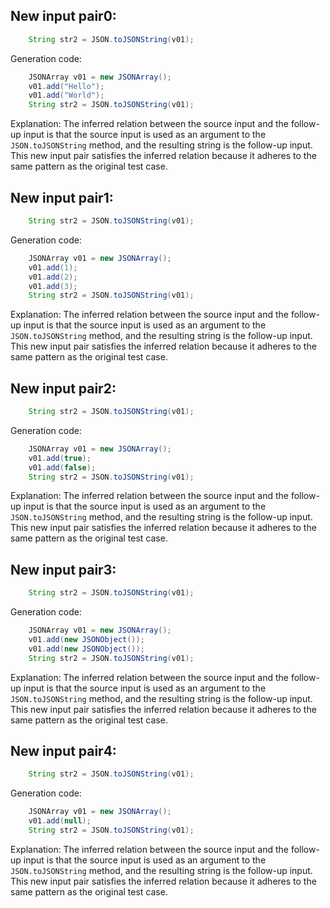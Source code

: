 ## New input pair0:
```java
    String str2 = JSON.toJSONString(v01);
```

Generation code:
```java
    JSONArray v01 = new JSONArray();
    v01.add("Hello");
    v01.add("World");
    String str2 = JSON.toJSONString(v01);
```

Explanation: The inferred relation between the source input and the follow-up input is that the source input is used as an argument to the `JSON.toJSONString` method, and the resulting string is the follow-up input. This new input pair satisfies the inferred relation because it adheres to the same pattern as the original test case.

## New input pair1:
```java
    String str2 = JSON.toJSONString(v01);
```

Generation code:
```java
    JSONArray v01 = new JSONArray();
    v01.add(1);
    v01.add(2);
    v01.add(3);
    String str2 = JSON.toJSONString(v01);
```

Explanation: The inferred relation between the source input and the follow-up input is that the source input is used as an argument to the `JSON.toJSONString` method, and the resulting string is the follow-up input. This new input pair satisfies the inferred relation because it adheres to the same pattern as the original test case.

## New input pair2:
```java
    String str2 = JSON.toJSONString(v01);
```

Generation code:
```java
    JSONArray v01 = new JSONArray();
    v01.add(true);
    v01.add(false);
    String str2 = JSON.toJSONString(v01);
```

Explanation: The inferred relation between the source input and the follow-up input is that the source input is used as an argument to the `JSON.toJSONString` method, and the resulting string is the follow-up input. This new input pair satisfies the inferred relation because it adheres to the same pattern as the original test case.

## New input pair3:
```java
    String str2 = JSON.toJSONString(v01);
```

Generation code:
```java
    JSONArray v01 = new JSONArray();
    v01.add(new JSONObject());
    v01.add(new JSONObject());
    String str2 = JSON.toJSONString(v01);
```

Explanation: The inferred relation between the source input and the follow-up input is that the source input is used as an argument to the `JSON.toJSONString` method, and the resulting string is the follow-up input. This new input pair satisfies the inferred relation because it adheres to the same pattern as the original test case.

## New input pair4:
```java
    String str2 = JSON.toJSONString(v01);
```

Generation code:
```java
    JSONArray v01 = new JSONArray();
    v01.add(null);
    String str2 = JSON.toJSONString(v01);
```

Explanation: The inferred relation between the source input and the follow-up input is that the source input is used as an argument to the `JSON.toJSONString` method, and the resulting string is the follow-up input. This new input pair satisfies the inferred relation because it adheres to the same pattern as the original test case.
